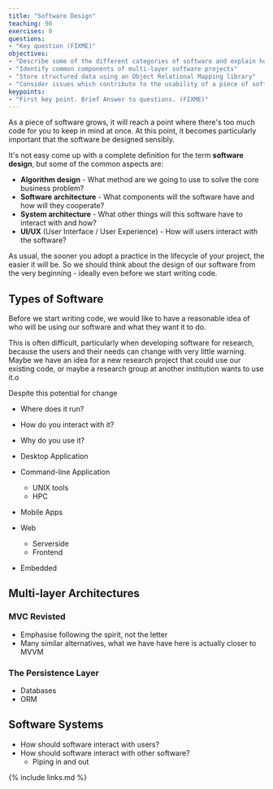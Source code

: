 ```yaml
---
title: "Software Design"
teaching: 90
exercises: 0
questions:
- "Key question (FIXME)"
objectives:
- "Describe some of the different categories of software and explain how the requirements of each category may differ"
- "Identify common components of multi-layer software projects"
- "Store structured data using an Object Relational Mapping library"
- "Consider issues which contribute to the usability of a piece of software"
keypoints:
- "First key point. Brief Answer to questions. (FIXME)"
---
```


As a piece of software grows, it will reach a point where there's too much code for you to keep in mind at once.
At this point, it becomes particularly important that the software be designed sensibly.

It's not easy come up with a complete definition for the term **software design**, but some of the common aspects are:

- **Algorithm design** - What method are we going to use to solve the core business problem?
- **Software architecture** - What components will the software have and how will they cooperate?
- **System architecture** - What other things will this software have to interact with and how?
- **UI/UX** (User Interface / User Experience) - How will users interact with the software?

As usual, the sooner you adopt a practice in the lifecycle of your project, the easier it will be.
So we should think about the design of our software from the very beginning - ideally even before we start writing code.

## Types of Software

Before we start writing code, we would like to have a reasonable idea of who will be using our software and what they want it to do.

This is often difficult, particularly when developing software for research, because the users and their needs can change with very little warning.
Maybe we have an idea for a new research project that could use our existing code, or maybe a research group at another institution wants to use it.o

Despite this potential for change

- Where does it run?
- How do you interact with it?
- Why do you use it?

- Desktop Application
- Command-line Application
  - UNIX tools
  - HPC
- Mobile Apps
- Web
  - Serverside
  - Frontend
- Embedded


## Multi-layer Architectures

### MVC Revisted

- Emphasise following the spirit, not the letter
- Many similar alternatives, what we have have here is actually closer to MVVM

### The Persistence Layer

- Databases
- ORM


## Software Systems

- How should software interact with users?
- How should software interact with other software?
   - Piping in and out


{% include links.md %}
